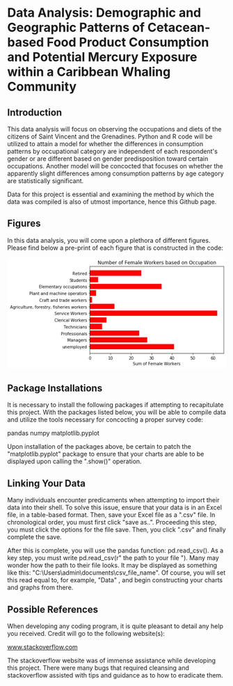 # Data Analysis: Demographic and Geographic Patterns of Cetacean-based Food Product Consumption and Potential Mercury Exposure within a Caribbean Whaling Community


## Introduction

This data analysis will focus on observing the occupations and diets of the citizens of Saint Vincent and the Grenadines. Python and R code will be utilized to attain a model for whether the differences in consumption patterns by occupational category are independent of each respondent's gender or are different based on gender predisposition toward certain occupations. Another model will be concocted that focuses on whether the apparently slight differences among consumption patterns by age category are statistically significant. 

Data for this project is essential and examining the method by which the data was compiled is also of utmost importance, hence this Github page.

## Figures 

In this data analysis, you will come upon a plethora of different figures. Please find below a pre-print of each figure that is constructed in the code: 

![](https://github.com/darbyna/SVG_Data/blob/master/Figures/figure%204.png?raw=true)




## Package Installations 

It is necessary to install the following packages if attempting to recapitulate this project. With the packages listed below, you will be able to compile data and utilize the tools necessary for concocting a proper survey code:

pandas
numpy
matplotlib.pyplot


Upon installation of the packages above, be certain to patch the "matplotlib.pyplot" package to ensure that your charts are able to be displayed upon calling the ".show()" operation. 


## Linking Your Data

Many individuals encounter predicaments when attempting to import their data into their shell. To solve this issue, ensure that your data is in an Excel file, in a table-based format. Then, save your Excel file as a ".csv" file. In chronological order, you must first click "save as..". Proceeding this step, you must click the options for the file save. Then, you click ".csv" and finally complete the save.

After this is complete, you will use the pandas function: pd.read_csv(). As a key step, you must write pd.read_csv(r" the path to your file "). Many may wonder how the path to their file looks. It may be displayed as something like this: "C:\Users\admin\documents\csv_file_name". Of course, you will set this read equal to, for example, "Data" , and begin constructing your charts and graphs from there.


## Possible References 

When developing any coding program, it is quite pleasant to detail any help you received. Credit will go to the following website(s):

www.stackoverflow.com

The stackoverflow website was of immense assistance while developing this project. There were many bugs that required cleansing and stackoverflow assisted with tips and guidance as to how to eradicate them.



